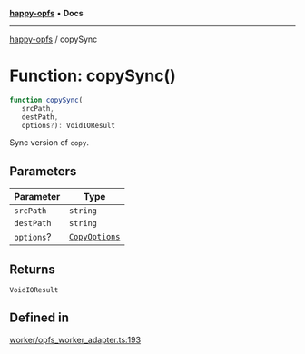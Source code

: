 [**happy-opfs**](../README.md) • **Docs**

***

[happy-opfs](../README.md) / copySync

# Function: copySync()

```ts
function copySync(
   srcPath, 
   destPath, 
   options?): VoidIOResult
```

Sync version of `copy`.

## Parameters

| Parameter | Type |
| ------ | ------ |
| `srcPath` | `string` |
| `destPath` | `string` |
| `options`? | [`CopyOptions`](../interfaces/CopyOptions.md) |

## Returns

`VoidIOResult`

## Defined in

[worker/opfs\_worker\_adapter.ts:193](https://github.com/JiangJie/happy-opfs/blob/1fc39add615fcd3c1ee38b13edeb0d38cd3481c4/src/worker/opfs_worker_adapter.ts#L193)
